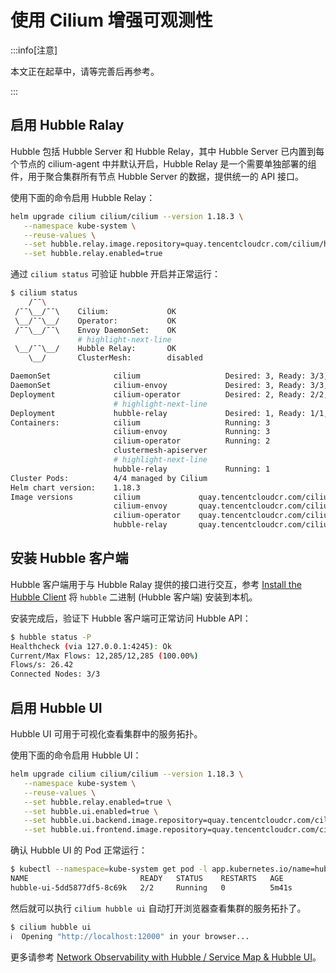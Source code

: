 # 使用 Cilium 增强可观测性

:::info[注意]

本文正在起草中，请等完善后再参考。

:::

## 启用 Hubble Ralay

Hubble 包括 Hubble Server 和 Hubble Relay，其中 Hubble Server 已内置到每个节点的 cilium-agent 中并默认开启，Hubble Relay 是一个需要单独部署的组件，用于聚合集群所有节点 Hubble Server 的数据，提供统一的 API 接口。

使用下面的命令启用 Hubble Relay：

```bash
helm upgrade cilium cilium/cilium --version 1.18.3 \
   --namespace kube-system \
   --reuse-values \
   --set hubble.relay.image.repository=quay.tencentcloudcr.com/cilium/hubble-relay \
   --set hubble.relay.enabled=true
```

通过 `cilium status` 可验证 hubble 开启并正常运行：

```bash showLineNumbers
$ cilium status
    /¯¯\
 /¯¯\__/¯¯\    Cilium:             OK
 \__/¯¯\__/    Operator:           OK
 /¯¯\__/¯¯\    Envoy DaemonSet:    OK
               # highlight-next-line
 \__/¯¯\__/    Hubble Relay:       OK
    \__/       ClusterMesh:        disabled

DaemonSet              cilium                   Desired: 3, Ready: 3/3, Available: 3/3
DaemonSet              cilium-envoy             Desired: 3, Ready: 3/3, Available: 3/3
Deployment             cilium-operator          Desired: 2, Ready: 2/2, Available: 2/2
                       # highlight-next-line
Deployment             hubble-relay             Desired: 1, Ready: 1/1, Available: 1/1
Containers:            cilium                   Running: 3
                       cilium-envoy             Running: 3
                       cilium-operator          Running: 2
                       clustermesh-apiserver
                       # highlight-next-line
                       hubble-relay             Running: 1
Cluster Pods:          4/4 managed by Cilium
Helm chart version:    1.18.3
Image versions         cilium             quay.tencentcloudcr.com/cilium/cilium:v1.18.3@sha256:5649db451c88d928ea585514746d50d91e6210801b300c897283ea319d68de15: 3
                       cilium-envoy       quay.tencentcloudcr.com/cilium/cilium-envoy:v1.34.10-1761014632-c360e8557eb41011dfb5210f8fb53fed6c0b3222@sha256:ca76eb4e9812d114c7f43215a742c00b8bf41200992af0d21b5561d46156fd15: 3
                       cilium-operator    quay.tencentcloudcr.com/cilium/operator-generic:v1.18.3@sha256:b5a0138e1a38e4437c5215257ff4e35373619501f4877dbaf92c89ecfad81797: 2
                       hubble-relay       quay.tencentcloudcr.com/cilium/hubble-relay:v1.18.3@sha256:e53e00c47fe4ffb9c086bad0c1c77f23cb968be4385881160683d9e15aa34dc3: 1
```


## 安装 Hubble 客户端

Hubble 客户端用于与 Hubble Ralay 提供的接口进行交互，参考 [Install the Hubble Client](https://docs.cilium.io/en/stable/observability/hubble/setup/#install-the-hubble-client) 将 `hubble` 二进制 (Hubble 客户端) 安装到本机。

安装完成后，验证下 Hubble 客户端可正常访问 Hubble API：

```bash
$ hubble status -P
Healthcheck (via 127.0.0.1:4245): Ok
Current/Max Flows: 12,285/12,285 (100.00%)
Flows/s: 26.42
Connected Nodes: 3/3
```

## 启用 Hubble UI

Hubble UI 可用于可视化查看集群中的服务拓扑。

使用下面的命令启用 Hubble UI：

```bash
helm upgrade cilium cilium/cilium --version 1.18.3 \
   --namespace kube-system \
   --reuse-values \
   --set hubble.relay.enabled=true \
   --set hubble.ui.enabled=true \
   --set hubble.ui.backend.image.repository=quay.tencentcloudcr.com/cilium/hubble-ui-backend \
   --set hubble.ui.frontend.image.repository=quay.tencentcloudcr.com/cilium/hubble-ui
```


确认 Hubble UI 的 Pod 正常运行：

```bash
$ kubectl --namespace=kube-system get pod -l app.kubernetes.io/name=hubble-ui
NAME                         READY   STATUS    RESTARTS   AGE
hubble-ui-5dd5877df5-8c69k   2/2     Running   0          5m41s

```

然后就可以执行 `cilium hubble ui` 自动打开浏览器查看集群的服务拓扑了。

```bash
$ cilium hubble ui
ℹ  Opening "http://localhost:12000" in your browser...
```

更多请参考 [Network Observability with Hubble / Service Map & Hubble UI](https://docs.cilium.io/en/stable/observability/hubble/hubble-ui/)。
